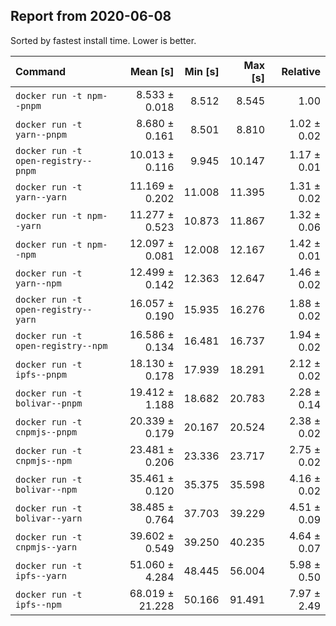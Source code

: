 ## Report from 2020-06-08

Sorted by fastest install time. Lower is better.


| Command | Mean [s] | Min [s] | Max [s] | Relative |
|:---|---:|---:|---:|---:|
| `docker run -t npm--pnpm` | 8.533 ± 0.018 | 8.512 | 8.545 | 1.00 |
| `docker run -t yarn--pnpm` | 8.680 ± 0.161 | 8.501 | 8.810 | 1.02 ± 0.02 |
| `docker run -t open-registry--pnpm` | 10.013 ± 0.116 | 9.945 | 10.147 | 1.17 ± 0.01 |
| `docker run -t yarn--yarn` | 11.169 ± 0.202 | 11.008 | 11.395 | 1.31 ± 0.02 |
| `docker run -t npm--yarn` | 11.277 ± 0.523 | 10.873 | 11.867 | 1.32 ± 0.06 |
| `docker run -t npm--npm` | 12.097 ± 0.081 | 12.008 | 12.167 | 1.42 ± 0.01 |
| `docker run -t yarn--npm` | 12.499 ± 0.142 | 12.363 | 12.647 | 1.46 ± 0.02 |
| `docker run -t open-registry--yarn` | 16.057 ± 0.190 | 15.935 | 16.276 | 1.88 ± 0.02 |
| `docker run -t open-registry--npm` | 16.586 ± 0.134 | 16.481 | 16.737 | 1.94 ± 0.02 |
| `docker run -t ipfs--pnpm` | 18.130 ± 0.178 | 17.939 | 18.291 | 2.12 ± 0.02 |
| `docker run -t bolivar--pnpm` | 19.412 ± 1.188 | 18.682 | 20.783 | 2.28 ± 0.14 |
| `docker run -t cnpmjs--pnpm` | 20.339 ± 0.179 | 20.167 | 20.524 | 2.38 ± 0.02 |
| `docker run -t cnpmjs--npm` | 23.481 ± 0.206 | 23.336 | 23.717 | 2.75 ± 0.02 |
| `docker run -t bolivar--npm` | 35.461 ± 0.120 | 35.375 | 35.598 | 4.16 ± 0.02 |
| `docker run -t bolivar--yarn` | 38.485 ± 0.764 | 37.703 | 39.229 | 4.51 ± 0.09 |
| `docker run -t cnpmjs--yarn` | 39.602 ± 0.549 | 39.250 | 40.235 | 4.64 ± 0.07 |
| `docker run -t ipfs--yarn` | 51.060 ± 4.284 | 48.445 | 56.004 | 5.98 ± 0.50 |
| `docker run -t ipfs--npm` | 68.019 ± 21.228 | 50.166 | 91.491 | 7.97 ± 2.49 |
